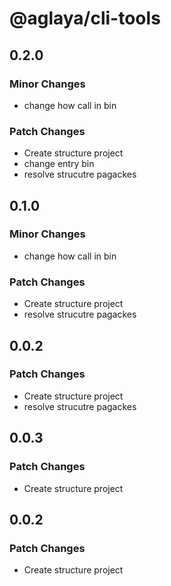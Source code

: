 # @aglaya/cli-tools

## 0.2.0

### Minor Changes

- change how call in bin

### Patch Changes

- Create structure project
- change entry bin
- resolve strucutre pagackes

## 0.1.0

### Minor Changes

- change how call in bin

### Patch Changes

- Create structure project
- resolve strucutre pagackes

## 0.0.2

### Patch Changes

- Create structure project
- resolve strucutre pagackes

## 0.0.3

### Patch Changes

- Create structure project

## 0.0.2

### Patch Changes

- Create structure project

